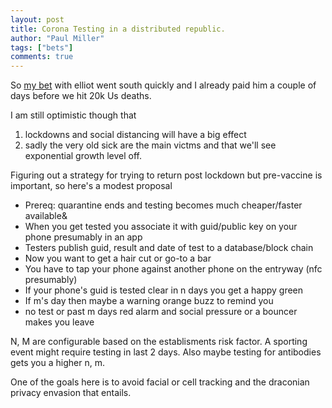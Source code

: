 ```yaml
---
layout: post
title: Corona Testing in a distributed republic.
author: "Paul Miller"
tags: ["bets"]
comments: true
---
```


So  [my bet](/2020/03/09/Morbid-Corona-Bet.html) with elliot went south quickly and I already paid him a couple of days before we hit 20k Us deaths.

I am still optimistic though that
1. lockdowns and social distancing will have a big effect
2. sadly the very old sick are the main victms
and that we'll see exponential growth level off.

Figuring out a strategy for trying to return post lockdown but pre-vaccine is important, so here's a modest proposal 

* Prereq: quarantine ends and testing becomes much cheaper/faster available&
* When you get tested you associate it with guid/public key on your phone presumably in an app
* Testers publish guid, result and date of test to a database/block chain
* Now you want to get a hair cut or go-to a bar
*  You have to tap your phone against another phone on the entryway (nfc presumably)
*  If your phone's guid is tested clear in n days you get a happy green
*  If m's day then maybe a warning orange buzz to remind you
*  no test or past m days red alarm and social pressure or a bouncer makes you leave

N, M are configurable based on the establisments risk factor. A sporting event might require testing in last 2 days.  Also maybe testing for antibodies gets you a higher n, m.

One of the goals here is to avoid facial or cell tracking and the draconian privacy envasion that entails. 